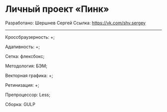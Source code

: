 # Личный проект «Пинк»

Разработано: Шершнев Сергей
Ссылка: https://vk.com/shv.sergey

---

Кроссбраузерность: +;

Адапивность: +;

Сетка: флексбокс;

Методология: БЭМ;

Векторная графика: +;

Ретинизация: +;

Препроцессор: Less;

Сборка: GULP
